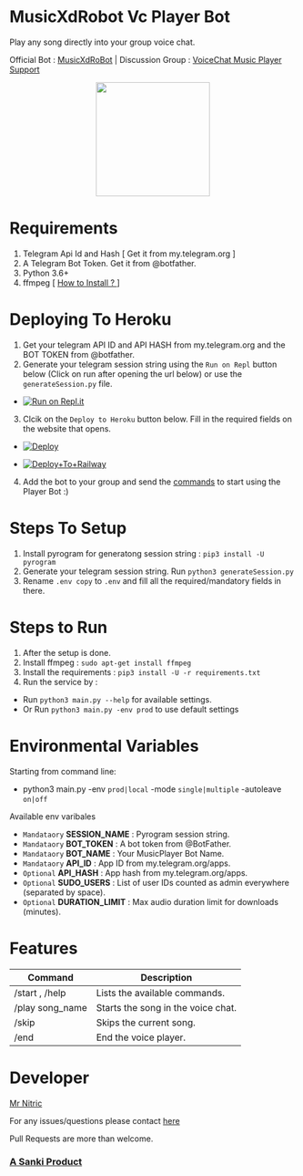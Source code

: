 # MusicXdRobot Vc Player Bot
Play any song directly into your group voice chat.

Official Bot : [MusicXdRoBot](https://telegram.me/MusicXdRobot)   |   Discussion Group : [VoiceChat Music Player Support](https://telegram.me/worldwidechatxd)

<p align="center">
  <img width="200" height="200" src="https://telegra.ph/file/9cbf5ae8cfbf5367d9c52-6efca6854b7c8af995.jpg">
</p>


# Requirements
1. Telegram Api Id and Hash [ Get it from my.telegram.org ]
2. A Telegram Bot Token. Get it from @botfather.
3. Python 3.6+
4. ffmpeg [ [How to Install ? ](https://linuxize.com/post/how-to-install-ffmpeg-on-ubuntu-18-04/) ]

# Deploying To Heroku
1. Get your telegram API ID and API HASH from my.telegram.org and the BOT TOKEN from @botfather.
2. Generate your telegram session string using the `Run on Repl` button below (Click on run after opening the url below) or use the `generateSession.py` file.

- [![Run on Repl.it](https://repl.it/badge/github/kshubham506/vcplayerbot)](https://replit.com/@kshubham506/GenerateSession?lite=1&outputonly=1)


3. Clcik on the `Deploy to Heroku` button below. Fill in the required fields on the website that opens.

- [![Deploy](https://www.herokucdn.com/deploy/button.svg)](https://heroku.com/deploy)

- [![Deploy+To+Railway](https://railway.app/button.svg)](https://railway.app/new/template?template=https://github.com/TeamVros/MusicXdRobot&envs=SESSION_NAME,BOT_TOKEN,BOT_NAME,API_ID,API_HASH,SUDO_USERS,DURATION_LIMIT,ASSISTANT_NAME)

4. Add the bot to your group and send the [commands](https://github.com/TeamVros/MusicXdRobot#features) to start using the Player Bot :)


# Steps To Setup
1. Install pyrogram for generatong session string : `pip3 install -U pyrogram`
2. Generate your telegram session string. Run `python3 generateSession.py`
3. Rename `.env copy` to `.env` and fill all the required/mandatory fields in there.

# Steps to Run
1. After the setup is done.
2. Install ffmpeg : `sudo apt-get install ffmpeg`
3. Install the requirements : `pip3 install -U -r requirements.txt`
4. Run the service by : 
  - Run `python3 main.py --help` for available settings.  
  - Or Run `python3 main.py -env prod` to use default settings

# Environmental Variables

Starting from command line:
- python3 main.py -env `prod|local` -mode `single|multiple` -autoleave `on|off`

Available env varibales
- `Mandataory` **SESSION_NAME** :  Pyrogram session string.
- `Mandataory` **BOT_TOKEN** : A bot token from @BotFather.
- `Mandataory` **BOT_NAME** : Your MusicPlayer Bot Name.
- `Mandataory` **API_ID** : App ID from my.telegram.org/apps.
- `Optional` **API_HASH** : App hash from my.telegram.org/apps.
- `Optional` **SUDO_USERS** : List of user IDs counted as admin everywhere (separated by space).
- `Optional` **DURATION_LIMIT** : Max audio duration limit for downloads (minutes).

# Features
Command | Description
------------ | -------------
/start , /help | Lists the available commands.
/play song_name | Starts the song in the voice chat.
/skip | Skips the current song.
/end | End the voice player.

# Developer
[Mr Nitric](https://t.me/Sanki_Manager)

For any issues/questions please contact [here](https://telegram.me/Sanki_Bots)

Pull Requests are more than welcome.


 ### [A Sanki Product](https://t.me/Sanki_Bots)
